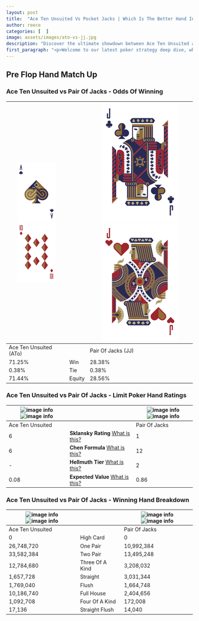 ```yaml
---
layout: post
title:  "Ace Ten Unsuited Vs Pocket Jacks | Which Is The Better Hand In Poker? A Complete Guide"
author: reece
categories: [  ]
image: assets/images/ato-vs-jj.jpg
description: "Discover the ultimate showdown between Ace Ten Unsuited and Pair Of Jacks in poker! Uncover the odds, strategies, and scenarios where one hand triumphs over the other. Get ready to up your poker game with this thrilling analysis."
first_paragraph: "<p>Welcome to our latest poker strategy deep dive, where we're pitting two distinct hands against each other in a high-stakes showdown: Ace Ten Unsuited vs Pair Of Jacks.</p><p>In the dynamic world of poker, every decision counts, and knowing which hand holds the upper hand is key to your success at the table.</p><p>In this article, we'll dissect these two hands, explore the scenarios where one dominates the other, and equip you with the knowledge to make strategic choices that can tip the odds in your favor.</p><p>Get ready to unravel the intriguing dynamics of these poker hands and elevate your game to new heights.</p>"
---
```




[comment]: # (sp0)

## Pre Flop Hand Match Up

<div class="table hand-ratings" markdown="1"> 



### Ace Ten Unsuited vs Pair Of Jacks - Odds Of Winning


    
| ![image info](assets/images/hand1/a.png) ![image info](assets/images/hand1/to.png) |  | ![image info](assets/images/hand2/j.png) ![image info](assets/images/hand2/jo.png) |
| -------- | -------- | -------- |
| Ace Ten Unsuited (ATo) |  | Pair Of Jacks (JJ) |
| 71.25% | Win | 28.38% |
| 0.38% | Tie | 0.38% |
| 71.44% | Equity | 28.56% |




[comment]: # (sp1)



### Ace Ten Unsuited vs Pair Of Jacks - Limit Poker Hand Ratings


    
| ![image info](https://www.riverpairs.com/assets/images/hand1/a.png) ![image info](https://www.riverpairs.com/assets/images/hand1/to.png) |  | ![image info](https://www.riverpairs.com/assets/images/hand2/j.png) ![image info](https://www.riverpairs.com/assets/images/hand2/jo.png) |
| -------- | -------- | -------- |
| Ace Ten Unsuited |  | Pair Of Jacks |
| 6 | **Sklansky Rating** [What is this?](/sklansky-rating-explained) | 1 |
| 6 | **Chen Formula** [What is this?](/chen-formula-explained) | 12 |
| - | **Hellmuth Tier** [What is this?](/Hellmuth-tier-explained) | 2 |
| 0.08 | **Expected Value** [What is this?](/expected-value-explained) | 0.86 |




[comment]: # (sp2)



### Ace Ten Unsuited vs Pair Of Jacks - Winning Hand Breakdown


    
| ![image info](https://www.riverpairs.com/assets/images/hand1/a.png) ![image info](https://www.riverpairs.com/assets/images/hand1/to.png) |  | ![image info](https://www.riverpairs.com/assets/images/hand2/j.png) ![image info](https://www.riverpairs.com/assets/images/hand2/jo.png) |
| -------- | -------- | -------- |
| Ace Ten Unsuited |  | Pair Of Jacks |
| 0 | High Card | 0 |
| 26,748,720 | One Pair | 10,992,384 |
| 33,582,384 | Two Pair | 13,495,248 |
| 12,784,680 | Three Of A Kind | 3,208,032 |
| 1,657,728 | Straight | 3,031,344 |
| 1,769,040 | Flush | 1,664,748 |
| 10,186,740 | Full House | 2,404,656 |
| 1,092,708 | Four Of A Kind | 172,008 |
| 17,136 | Straight Flush | 14,040 |




[comment]: # (sp3)



</div>

[comment]: # (sp4)



[comment]: # (sp5)


